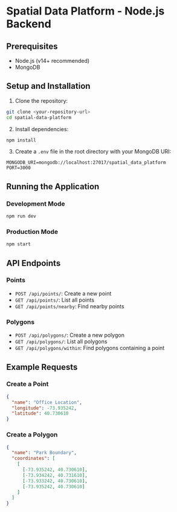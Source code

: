 # Spatial Data Platform - Node.js Backend

## Prerequisites
- Node.js (v14+ recommended)
- MongoDB

## Setup and Installation

1. Clone the repository:
```bash
git clone <your-repository-url>
cd spatial-data-platform
```

2. Install dependencies:
```bash
npm install
```

3. Create a `.env` file in the root directory with your MongoDB URI:
```
MONGODB_URI=mongodb://localhost:27017/spatial_data_platform
PORT=3000
```

## Running the Application

### Development Mode
```bash
npm run dev
```

### Production Mode
```bash
npm start
```

## API Endpoints

### Points
- `POST /api/points/`: Create a new point
- `GET /api/points/`: List all points
- `GET /api/points/nearby`: Find nearby points

### Polygons
- `POST /api/polygons/`: Create a new polygon
- `GET /api/polygons/`: List all polygons
- `GET /api/polygons/within`: Find polygons containing a point

## Example Requests

### Create a Point
```json
{
  "name": "Office Location",
  "longitude": -73.935242,
  "latitude": 40.730610
}
```

### Create a Polygon
```json
{
  "name": "Park Boundary",
  "coordinates": [
    [
      [-73.935242, 40.730610],
      [-73.934242, 40.731610],
      [-73.933242, 40.730610],
      [-73.935242, 40.730610]
    ]
  ]
}
```